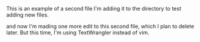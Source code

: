 This is an example of a second file
I'm adding it to the directory to test adding new files.


and now I'm mading one more edit to this second file, which I plan to delete later.
But this time, I'm using TextWrangler instead of vim.


